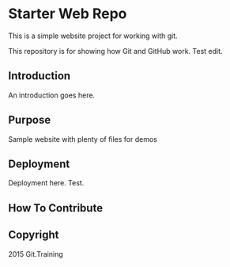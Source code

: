 # Starter Web Repo

This is a simple website project for working with git.

This repository is for showing how Git and GitHub work.
Test edit.

## Introduction

An introduction goes here.

## Purpose

Sample website with plenty of files for demos

## Deployment

Deployment here. Test.

## How To Contribute

## Copyright
2015 Git.Training
